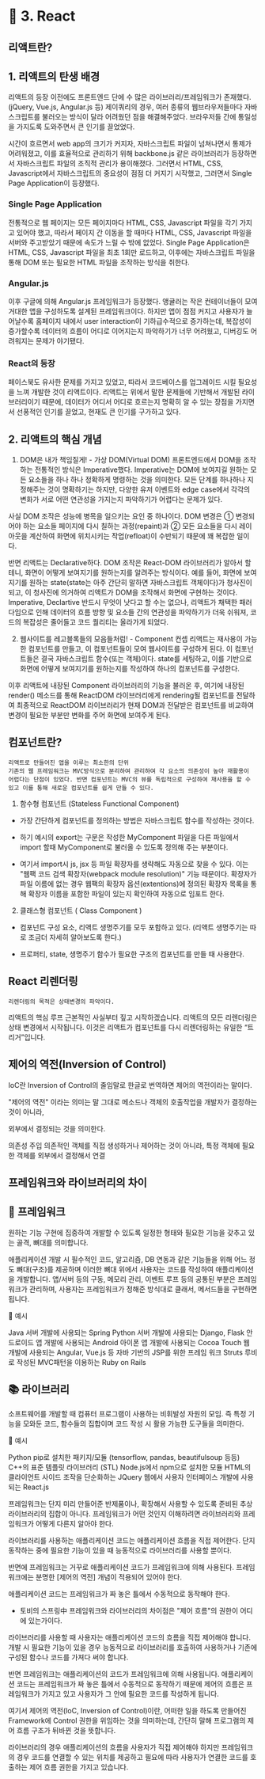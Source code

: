 # 🐣 3. **React**
## 리액트란?

## 1. 리액트의 탄생 배경
리액트의 등장 이전에도 프론트엔드 단에 수 많은 라이브러리/프레임워크가 존재했다.(jQuery, Vue.js, Angular.js 등) 제이쿼리의 경우, 여러 종류의 웹브라우저들마다 자바스크립트를 불러오는 방식이 달라 어려웠던 점을 해결해주었다. 브라우저들 간에 통일성을 가지도록 도와주면서 큰 인기를 끌었었다.

시간이 흐르면서 web app의 크기가 커지자, 자바스크립트 파일이 넘쳐나면서 통제가 어려워졌고, 이를 효율적으로 관리하기 위해 backbone.js 같은 라이브러리가 등장하면서 자바스크립트 파일의 조직적 관리가 용이해졌다. 그러면서 HTML, CSS, Javascript에서 자바스크립트의 중요성이 점점 더 커지기 시작했고, 그러면서 Single Page Application이 등장했다.

### Single Page Application
전통적으로 웹 페이지는 모든 페이지마다 HTML, CSS, Javascript 파일을 각기 가지고 있어야 했고, 따라서 페이지 간 이동을 할 때마다 HTML, CSS, Javascript 파일을 서버와 주고받았기 때문에 속도가 느릴 수 밖에 없었다. Single Page Application은 HTML, CSS, Javascript 파일을 최초 1회만 로드하고, 이후에는 자바스크립트 파일을 통해 DOM 또는 필요한 HTML 파일을 조작하는 방식을 취한다.

### Angular.js
이후 구글에 의해 Angular.js 프레임워크가 등장했다. 앵귤러는 작은 컨테이너들이 모여 거대한 앱을 구성하도록 설계된 프레임워크이다. 하지만 앱이 점점 커지고 사용자가 늘어날수록 홈페이지 내에서 user interaction이 기하급수적으로 증가하는데, 복잡성이 증가할수록 데이터의 흐름이 어디로 이어지는지 파악하기가 너무 어려웠고, 디버깅도 어려워지는 문제가 야기됐다.

### React의 등장
페이스북도 유사한 문제를 가지고 있었고, 따라서 코드베이스를 업그레이드 시킬 필요성을 느껴 개발한 것이 리액트이다. 리액트는 위에서 말한 문제들에 기반해서 개발된 라이브러리이기 때문에, 데이터가 어디서 어디로 흐르는지 명확히 알 수 있는 장점을 가지면서 선풍적인 인기를 끌었고, 현재도 큰 인기를 구가하고 있다.

## 2. 리액트의 핵심 개념
1) DOM은 내가 책임질게! - 가상 DOM(Virtual DOM)
프론트엔드에서 DOM을 조작하는 전통적인 방식은 Imperative했다. Imperative는 DOM에 보여지길 원하는 모든 요소들을 하나 하나 정확하게 명령하는 것을 의미한다. 모든 단계를 하나하나 지정해주는 것이 명확하기는 하지만, 다양한 유저 이벤트와 edge case에서 각각의 변화가 서로 어떤 연관성을 가지는지 파악하기가 어렵다는 문제가 있다.

사실 DOM 조작은 성능에 병목을 일으키는 요인 중 하나이다. DOM 변경은 ① 변경되어야 하는 요소들 페이지에 다시 칠하는 과정(repaint)과 ② 모든 요소들을 다시 레이아웃을 계산하여 화면에 위치시키는 작업(refloat)이 수반되기 때문에 꽤 복잡한 일이다.

반면 리액트는 Declarative하다. DOM 조작은 React-DOM 라이브러리가 알아서 할 테니, 화면이 어떻게 보여지기를 원하는지를 알려주는 방식이다. 예를 들어, 화면에 보여지기를 원하는 state(state는 아주 간단히 말하면 자바스크립트 객체이다)가 청사진이 되고, 이 청사진에 의거하여 리액트가 DOM을 조작해서 화면에 구현하는 것이다. Imperative, Declartive 반드시 무엇이 낫다고 할 수는 없으나, 리액트가 채택한 패러다임으로 인해 데이터의 흐름 방향 및 요소들 간의 연관성을 파악하기가 더욱 쉬워져, 코드의 복잡성은 줄어들고 코드 퀄리티는 올라가게 되었다.

2) 웹사이트를 레고블록들의 모음들처럼! - Component 컨셉
리액트는 재사용이 가능한 컴포넌트를 만들고, 이 컴포넌트들이 모여 웹사이트를 구성하게 된다. 이 컴포넌트들은 결국 자바스크립트 함수(또는 객체)이다. state를 세팅하고, 이를 기반으로 화면에 어떻게 보여지기를 원하는지를 작성하여 하나의 컴포넌트를 구성한다. 

이후 리액트에 내장된 Component 라이브러리의 기능을 불러온 후, 여기에 내장된 render() 메소드를 통해 ReactDOM 라이브러리에게 rendering될 컴포넌트를 전달하여 최종적으로 ReactDOM 라이브러리가 현재 DOM과 전달받은 컴포넌트를 비교하여 변경이 필요한 부분만 변화를 주어 화면에 보여주게 된다.

## 컴포넌트란?
    리액트로 만들어진 앱을 이루는 최소한의 단위 
    기존의 웹 프레임워크는 MVC방식으로 분리하여 관리하여 각 요소의 의존성이 높아 재활용이 어렵다는 단점이 있었다. 반면 컴포넌트는 MVC의 뷰를 독립적으로 구성하여 재사용을 할 수 있고 이를 통해 새로운 컴포넌트를 쉽게 만들 수 있다.

    
 1) 함수형 컴포넌트 (Stateless Functional Component)
 - 가장 간단하게 컴포넌트를 정의하는 방법은 자바스크립트 함수를 작성하는 것이다.
 - 하기 예시의 export는 구문은
   작성한 MyComponent 파일을 다른 파일에서 import 할때 MyComponent로 불러올 수 있도록 정의해 주는 부분이다.

 - 여기서 import시 js, jsx 등 파일 확장자를 생략해도 자동으로 찾을 수 있다. 이는 "웹팩 코드 검색 확장자(webpack module resolution)" 기능 때문이다. 확장자가 파일 이름에 없는 경우 웹팩의 확장자 옵션(extentions)에 정의된 확장자 목록을 통해 확장자 이름을 포함한 파일이 있는지 확인하여 자동으로 임포트 한다.

 2) 클래스형 컴포넌트 ( Class Component )

 - 컴포넌트 구성 요소, 리액트 생명주기를 모두 포함하고 있다. (리액트 생명주기는 따로 조금더 자세히 알아보도록 한다.)

 - 프로퍼티, state, 생명주기 함수가 필요한 구조의 컴포넌트를 만들 때 사용한다.

 ## React 리렌더링

    리렌더링의 목적은 상태변경의 파악이다.
리액트의 핵심 루프
근본적인 사실부터 짚고 시작하겠습니다. 리액트의 모든 리렌더링은 상태 변경에서 시작됩니다. 이것은 리액트가 컴포넌트를 다시 리렌더링하는 유일한 “트리거”입니다.


## 제어의 역전(Inversion of Control)
IoC란 Inversion of Control의 줄임말로 한글로 번역하면 제어의 역전이라는 말이다.

"제어의 역전" 이라는 의미는 말 그대로 메소드나 객체의 호출작업을 개발자가 결정하는 것이 아니라,

외부에서 결정되는 것을 의미한다.

의존성 주입
의존적인 객체를 직접 생성하거나 제어하는 것이 아니라, 특정 객체에 필요한 객체를 외부에서 결정해서 연결

## 프레임워크와 라이브러리의 차이

## 🚗 프레임워크
원하는 기능 구현에 집중하여 개발할 수 있도록 일정한 형태와 필요한 기능을 갖추고 있는 골격, 뼈대를 의미합니다.

애플리케이션 개발 시 필수적인 코드, 알고리즘, DB 연동과 같은 기능들을 위해 어느 정도 뼈대(구조)를 제공하며 이러한 뼈대 위에서 사용자는 코드를 작성하여 애플리케이션을 개발합니다. 앱/서버 등의 구동, 메모리 관리, 이벤트 루프 등의 공통된 부분은 프레임워크가 관리하며, 사용자는 프레임워크가 정해준 방식대로 클래서, 메서드들을 구현하면 됩니다.

🔎 예시

Java 서버 개발에 사용되는 Spring
Python 서버 개발에 사용되는 Django, Flask
안드로이드 앱 개발에 사용되는 Android
아이폰 앱 개발에 사용되는 Cocoa Touch
웹 개발에 사용되는 Angular, Vue.js 등
자바 기반의 JSP를 위한 프레임 워크 Struts
루비로 작성된 MVC패턴을 이용하는 Ruby on Rails
 
## 📚 라이브러리
소프트웨어를 개발할 때 컴퓨터 프로그램이 사용하는 비휘발성 자원의 모임. 즉 특정 기능을 모와둔 코드, 함수들의 집합이며 코드 작성 시 활용 가능한 도구들을 의미한다.

🔎 예시

Python pip로 설치한 패키지/모듈 (tensorflow, pandas, beautifulsoup 등등)
C++의 표준 템플릿 라이브러리 (STL)
Node.js에서 npm으로 설치한 모듈
HTML의 클라이언트 사이드 조작을 단순화하는 JQuery
웹에서 사용자 인터페이스 개발에 사용되는 React.js

프레임워크는 단지 미리 만들어준 반제품이나, 확장해서 사용할 수 있도록 준비된 추상 라이브러리의 집합이 아니다. 프레임워크가 어떤 것인지 이해하려면 라이브러리와 프레임워크가 어떻게 다른지 알아야 한다.

라이브러리를 사용하는 애플리케이션 코드는 애플리케이션 흐름을 직접 제어한다.
단지 동작하는 중에 필요한 기능이 있을 때 능동적으로 라이브러리를 사용할 뿐이다.

반면에 프레임워크는 거꾸로 애플리케이션 코드가 프레임워크에 의해 사용된다.
프레임워크에는 분명한 [제어의 역전] 개념이 적용되어 있어야 한다.

애플리케이션 코드는 프레임워크가 짜 놓은 틀에서 수동적으로 동작해야 한다.

- 토비의 스프링中
프레임워크와 라이브러리의 차이점은 "제어 흐름"의 권한이 어디에 있는가이다.

라이브러리를 사용할 때 사용자는 애플리케이션 코드의 흐름을 직접 제어해야 합니다.
개발 시 필요한 기능이 있을 경우 능동적으로 라이브러리를 호출하여 사용하거나 기존에 구성된 함수나 코드를 가져다 써야 합니다. 

반면 프레임워크는 애플리케이션의 코드가 프레임워크에 의해 사용됩니다.
애플리케이션 코드는 프레임워크가 짜 놓은 틀에서 수동적으로 동작하기 때문에 제어의 흐름은 프레임워크가 가지고 있고 사용자가 그 안에 필요한 코드를 작성하게 됩니다.

여기서 제어의 역전(IoC, Inversion of Control)이란,
어떠한 일을 하도록 만들어진 Framework에 Control 권한을 위임하는 것을 의미하는데, 
간단히 말해 프로그램의 제어 흐름 구조가 뒤바뀐 것을 뜻합니다. 

라이브러리의 경우 애플리케이션의 흐름을 사용자가 직접 제어해야 하지만 프레임워크의 경우 코드를 연결할 수 있는 위치를 제공하고 필요에 따라 사용자가 연결한 코드를 호출하는 제어 흐름 권한을 가지고 있습니다.
